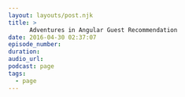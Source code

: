 ```yaml
---
layout: layouts/post.njk
title: >
      Adventures in Angular Guest Recommendation
date: 2016-04-30 02:37:07
episode_number: 
duration: 
audio_url: 
podcast: page
tags: 
  - page
---
```

